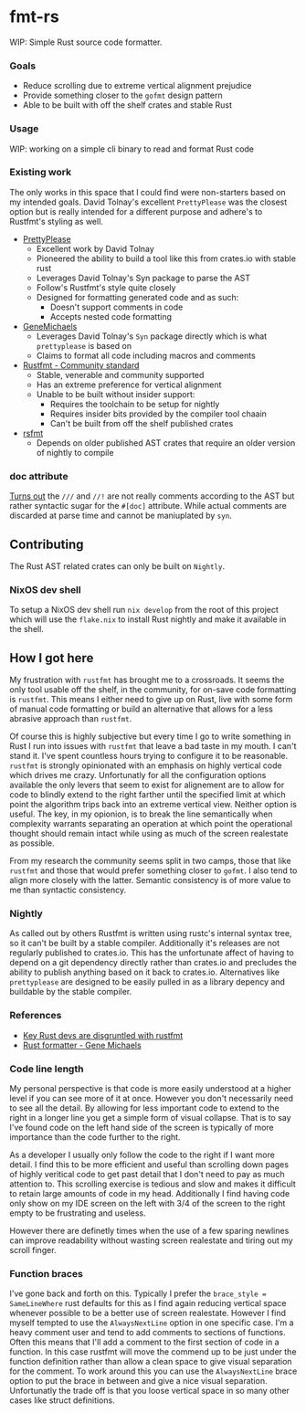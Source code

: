 # fmt-rs
WIP: Simple Rust source code formatter.

### Goals
* Reduce scrolling due to extreme vertical alignment prejudice
* Provide something closer to the `gofmt` design pattern
* Able to be built with off the shelf crates and stable Rust

### Usage
WIP: working on a simple cli binary to read and format Rust code

### Existing work
The only works in this space that I could find were non-starters based on my intended goals. David 
Tolnay's excellent `PrettyPlease` was the closest option but is really intended for a different 
purpose and adhere's to Rustfmt's styling as well.

* [PrettyPlease](https://github.com/dtolnay/prettyplease)
  * Excellent work by David Tolnay
  * Pioneered the ability to build a tool like this from crates.io with stable rust
  * Leverages David Tolnay's Syn package to parse the AST
  * Follow's Rustfmt's style quite closely
  * Designed for formatting generated code and as such:
    * Doesn't support comments in code
    * Accepts nested code formatting 
* [GeneMichaels](https://github.com/andrewbaxter/genemichaels)
  * Leverages David Tolnay's `Syn` package directly which is what `prettyplease` is based on
  * Claims to format all code including macros and comments
* [Rustfmt - Community standard](https://github.com/rust-lang/rustfmt)
  * Stable, venerable and community supported
  * Has an extreme preference for vertical alignment
  * Unable to be built without insider support:
    * Requires the toolchain to be setup for nightly
    * Requires insider bits provided by the compiler tool chaain
    * Can't be built from off the shelf published crates
* [rsfmt](https://github.com/zBaitu/rsfmt)
  * Depends on older published AST crates that require an older version of nightly to compile

### doc attribute
[Turns out](https://stackoverflow.com/questions/77971478/how-to-insert-doc-comments-using-syn) the 
`///` and `//!` are not really comments according to the AST but rather syntactic sugar for the 
`#[doc]` attribute. While actual comments are discarded at parse time and cannot be maniuplated by 
`syn`.

## Contributing
The Rust AST related crates can only be built on `Nightly`.

### NixOS dev shell
To setup a NixOS dev shell run `nix develop` from the root of this project which will use the 
`flake.nix` to install Rust nightly and make it available in the shell.

## How I got here
My frustration with `rustfmt` has brought me to a crossroads. It seems the only tool usable off the 
shelf, in the community, for on-save code formatting is `rustfmt`. This means I either need to give 
up on Rust, live with some form of manual code formatting or build an alternative that allows for a 
less abrasive approach than `rustfmt`.

Of course this is highly subjective but every time I go to write something in Rust I run into 
issues with `rustfmt` that leave a bad taste in my mouth. I can't stand it. I've spent countless 
hours trying to configure it to be reasonable. `rustfmt` is strongly opinionated with an emphasis on 
highly vertical code which drives me crazy. Unfortunatly for all the configuration options available 
the only levers that seem to exist for alignement are to allow for code to blindly extend to the 
right farther until the specified limit at which point the algorithm trips back into an extreme 
vertical view. Neither option is useful. The key, in my opionion, is to break the line semantically 
when complexity warrants separating an operation at which point the operational thought should remain 
intact while using as much of the screen realestate as possible.

From my research the community seems split in two camps, those that like `rustfmt` and those that 
would prefer something closer to `gofmt`. I also tend to align more closely with the latter. Semantic 
consistency is of more value to me than syntactic consistency.

### Nightly
As called out by others Rustfmt is written using rustc's internal syntax tree, so it can't be built 
by a stable compiler. Additionally it's releases are not regularly published to crates.io. This has 
the unfortunate affect of having to depend on a git dependency directly rather than crates.io and 
precludes the ability to publish anything based on it back to crates.io. Alternatives like 
`prettyplease` are designed to be easily pulled in as a library depency and buildable by the stable 
compiler.

### References
* [Key Rust devs are disgruntled with rustfmt](https://users.rust-lang.org/t/what-do-you-think-about-gofmt-vs-rustfmt/51605)
* [Rust formatter - Gene Michaels](https://github.com/andrewbaxter/genemichaels)

### Code line length
My personal perspective is that code is more easily understood at a higher level if you can see
more of it at once. However you don't necessarily need to see all the detail. By allowing for less
important code to extend to the right in a longer line you get a simple form of visual collapse.
That is to say I've found code on the left hand side of the screen is typically of more importance 
than the code further to the right.

As a developer I usually only follow the code to the right if I want more detail. I find this to be 
more efficient and useful than scrolling down pages of highly veritical code to get past detail 
that I don't need to pay as much attention to. This scrolling exercise is tedious and slow and makes 
it difficult to retain large amounts of code in my head. Additionally I find having code only show 
on my IDE screen on the left with 3/4 of the screen to the right empty to be frustrating and useless.

However there are definetly times when the use of a few sparing newlines can improve readability 
without wasting screen realestate and tiring out my scroll finger.

### Function braces
I've gone back and forth on this. Typically I prefer the `brace_style = SameLineWhere` rust defaults 
for this as I find again reducing vertical space whenever possible to be a better use of screen
realestate. However I find myself tempted to use the `AlwaysNextLine` option in one specific case. 
I'm a heavy comment user and tend to add comments to sections of functions. Often this means that 
I'll add a comment to the first section of code in a function. In this case rustfmt will move the 
commend up to be just under the function definition rather than allow a clean space to give visual 
separation for the comment. To work around this you can use the `AlwaysNextLine` brace option to put 
the brace in between and give a nice visual separation. Unfortunatly the trade off is that you loose 
vertical space in so many other cases like struct definitions.
